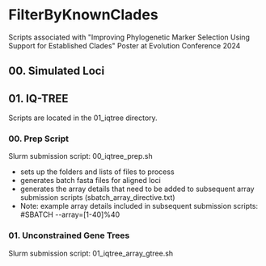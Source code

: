 # FilterByKnownClades
Scripts associated with "Improving Phylogenetic Marker Selection Using Support for Established Clades" Poster at Evolution Conference 2024

## 00. Simulated Loci

## 01. IQ-TREE

Scripts are located in the 01_iqtree directory.

### 00. Prep Script

Slurm submission script: 00_iqtree_prep.sh

* sets up the folders and lists of files to process
* generates batch fasta files for aligned loci
* generates the array details that need to be added to subsequent array submission scripts (sbatch_array_directive.txt)
* Note: example array details included in subsequent submission scripts: #SBATCH --array=[1-40]%40

### 01. Unconstrained Gene Trees

Slurm submission script: 01_iqtree_array_gtree.sh
